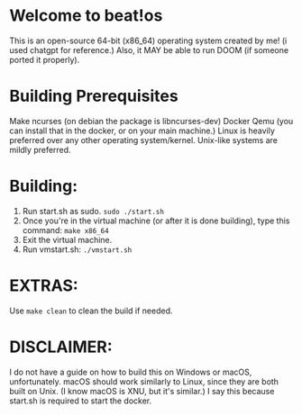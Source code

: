 # Welcome to beat!os
This is an open-source 64-bit (x86_64) operating system created by me! (i used chatgpt for reference.)
Also, it MAY be able to run DOOM (if someone ported it properly).
# Building Prerequisites
Make
ncurses (on debian the package is libncurses-dev)
Docker
Qemu (you can install that in the docker, or on your main machine.)
Linux is heavily preferred over any other operating system/kernel. Unix-like systems are mildly preferred.
# Building:
1) Run start.sh as sudo.
`sudo ./start.sh`
2) Once you're in the virtual machine (or after it is done building), type this command:
`make x86_64`
3) Exit the virtual machine.
4) Run vmstart.sh:
`./vmstart.sh`
# EXTRAS:
Use `make clean` to clean the build if needed.

# DISCLAIMER:
I do not have a guide on how to build this on Windows or macOS, unfortunately. macOS should work similarly to Linux, since they are both built on Unix. (I know macOS is XNU, but it's similar.) I say this because start.sh is required to start the docker.
